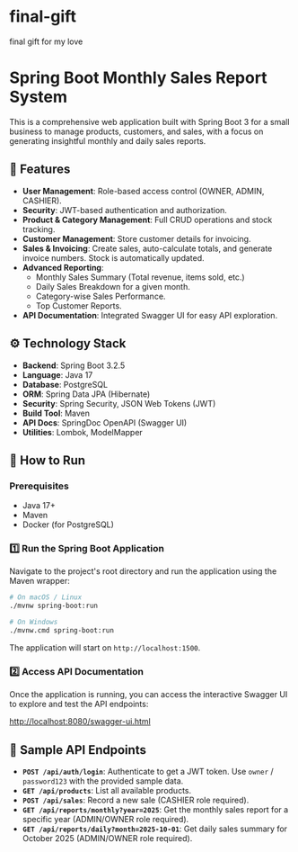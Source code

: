 # final-gift
final gift for my love

# Spring Boot Monthly Sales Report System

This is a comprehensive web application built with Spring Boot 3 for a small business to manage products, customers, and sales, with a focus on generating insightful monthly and daily sales reports.

## 🧱 Features

- **User Management**: Role-based access control (OWNER, ADMIN, CASHIER).
- **Security**: JWT-based authentication and authorization.
- **Product & Category Management**: Full CRUD operations and stock tracking.
- **Customer Management**: Store customer details for invoicing.
- **Sales & Invoicing**: Create sales, auto-calculate totals, and generate invoice numbers. Stock is automatically updated.
- **Advanced Reporting**:
    - Monthly Sales Summary (Total revenue, items sold, etc.)
    - Daily Sales Breakdown for a given month.
    - Category-wise Sales Performance.
    - Top Customer Reports.
- **API Documentation**: Integrated Swagger UI for easy API exploration.

## ⚙️ Technology Stack

- **Backend**: Spring Boot 3.2.5
- **Language**: Java 17
- **Database**: PostgreSQL
- **ORM**: Spring Data JPA (Hibernate)
- **Security**: Spring Security, JSON Web Tokens (JWT)
- **Build Tool**: Maven
- **API Docs**: SpringDoc OpenAPI (Swagger UI)
- **Utilities**: Lombok, ModelMapper

## 🚀 How to Run

### Prerequisites

- Java 17+
- Maven
- Docker (for PostgreSQL)

### 1️⃣ Run the Spring Boot Application

Navigate to the project's root directory and run the application using the Maven wrapper:

```bash
# On macOS / Linux
./mvnw spring-boot:run

# On Windows
./mvnw.cmd spring-boot:run
```

The application will start on `http://localhost:1500`.

### 2️⃣ Access API Documentation

Once the application is running, you can access the interactive Swagger UI to explore and test the API endpoints:

[http://localhost:8080/swagger-ui.html](https://www.google.com/search?q=http://localhost:8080/swagger-ui.html)

## 🧰 Sample API Endpoints

  - **`POST /api/auth/login`**: Authenticate to get a JWT token. Use `owner` / `password123` with the provided sample data.
  - **`GET /api/products`**: List all available products.
  - **`POST /api/sales`**: Record a new sale (CASHIER role required).
  - **`GET /api/reports/monthly?year=2025`**: Get the monthly sales report for a specific year (ADMIN/OWNER role required).
  - **`GET /api/reports/daily?month=2025-10-01`**: Get daily sales summary for October 2025 (ADMIN/OWNER role required).
